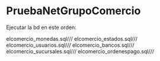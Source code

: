 # PruebaNetGrupoComercio
Ejecutar la bd en este orden:

elcomercio_monedas.sql///
elcomercio_estados.sql///
elcomercio_usuarios.sql///
elcomercio_bancos.sql///
elcomercio_sucursales.sql///
elcomercio_ordenespago.sql///
